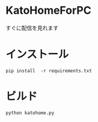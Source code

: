 # KatoHomeForPC
すぐに配信を見れます

# インストール
```
pip install  -r requirements.txt
```
# ビルド
```
python katohome.py
```
